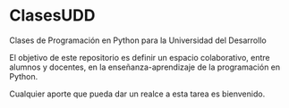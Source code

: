 # ClasesUDD
Clases de Programación en Python para la Universidad del Desarrollo

El objetivo de este repositorio es definir un espacio colaborativo, entre alumnos y docentes, en la enseñanza-aprendizaje de la programación en Python.

Cualquier aporte que pueda dar un realce a esta tarea es bienvenido.
